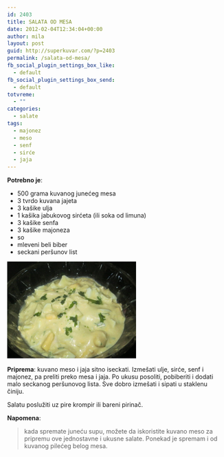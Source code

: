 ```yaml
---
id: 2403
title: SALATA OD MESA
date: 2012-02-04T12:34:04+00:00
author: mila
layout: post
guid: http://superkuvar.com/?p=2403
permalink: /salata-od-mesa/
fb_social_plugin_settings_box_like:
  - default
fb_social_plugin_settings_box_send:
  - default
totvreme:
  - ""
categories:
  - salate
tags:
  - majonez
  - meso
  - senf
  - sirće
  - jaja
---
```

**Potrebno je**:

  * 500 grama kuvanog junećeg mesa
  * 3 tvrdo kuvana jajeta
  * 3 kašike ulja
  * 1 kašika jabukovog sirćeta (ili soka od limuna)
  * 3 kašike senfa
  * 3 kašike majoneza
  * so
  * mleveni beli biber
  * seckani peršunov list

<img class="alignnone size-medium wp-image-5771" src="/wp-content/uploads/2012/02/Salaataodmesa-1024x768.jpg" alt="Salaataodmesa" width="300" height="225" /> 

**Priprema**: kuvano meso i jaja sitno iseckati. Izmešati ulje, sirće, senf i majonez, pa preliti preko mesa i jaja. Po ukusu posoliti, pobiberiti i dodati malo seckanog peršunovog lista. Sve dobro izmešati i sipati u staklenu činiju.

Salatu poslužiti uz pire krompir ili bareni pirinač.

**Napomena**: 
> kada spremate juneću supu, možete da iskoristite kuvano meso za pripremu ove jednostavne i ukusne salate. Ponekad je spremam i od kuvanog pilećeg belog mesa.